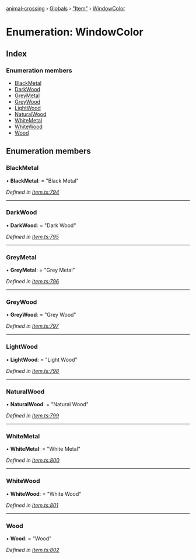 [animal-crossing](../README.md) › [Globals](../globals.md) › ["Item"](../modules/_item_.md) › [WindowColor](_item_.windowcolor.md)

# Enumeration: WindowColor

## Index

### Enumeration members

* [BlackMetal](_item_.windowcolor.md#blackmetal)
* [DarkWood](_item_.windowcolor.md#darkwood)
* [GreyMetal](_item_.windowcolor.md#greymetal)
* [GreyWood](_item_.windowcolor.md#greywood)
* [LightWood](_item_.windowcolor.md#lightwood)
* [NaturalWood](_item_.windowcolor.md#naturalwood)
* [WhiteMetal](_item_.windowcolor.md#whitemetal)
* [WhiteWood](_item_.windowcolor.md#whitewood)
* [Wood](_item_.windowcolor.md#wood)

## Enumeration members

###  BlackMetal

• **BlackMetal**: = "Black Metal"

*Defined in [Item.ts:794](https://github.com/Norviah/animal-crossing/blob/ee641cf/module/types/Item.ts#L794)*

___

###  DarkWood

• **DarkWood**: = "Dark Wood"

*Defined in [Item.ts:795](https://github.com/Norviah/animal-crossing/blob/ee641cf/module/types/Item.ts#L795)*

___

###  GreyMetal

• **GreyMetal**: = "Grey Metal"

*Defined in [Item.ts:796](https://github.com/Norviah/animal-crossing/blob/ee641cf/module/types/Item.ts#L796)*

___

###  GreyWood

• **GreyWood**: = "Grey Wood"

*Defined in [Item.ts:797](https://github.com/Norviah/animal-crossing/blob/ee641cf/module/types/Item.ts#L797)*

___

###  LightWood

• **LightWood**: = "Light Wood"

*Defined in [Item.ts:798](https://github.com/Norviah/animal-crossing/blob/ee641cf/module/types/Item.ts#L798)*

___

###  NaturalWood

• **NaturalWood**: = "Natural Wood"

*Defined in [Item.ts:799](https://github.com/Norviah/animal-crossing/blob/ee641cf/module/types/Item.ts#L799)*

___

###  WhiteMetal

• **WhiteMetal**: = "White Metal"

*Defined in [Item.ts:800](https://github.com/Norviah/animal-crossing/blob/ee641cf/module/types/Item.ts#L800)*

___

###  WhiteWood

• **WhiteWood**: = "White Wood"

*Defined in [Item.ts:801](https://github.com/Norviah/animal-crossing/blob/ee641cf/module/types/Item.ts#L801)*

___

###  Wood

• **Wood**: = "Wood"

*Defined in [Item.ts:802](https://github.com/Norviah/animal-crossing/blob/ee641cf/module/types/Item.ts#L802)*

